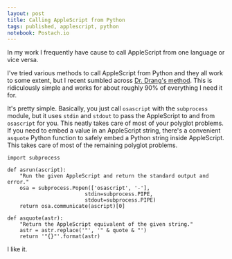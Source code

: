 ```yaml
---
layout: post
title: Calling AppleScript from Python
tags: published, applescript, python
notebook: Postach.io
---
```


In my work I frequently have cause to call AppleScript from one language or vice versa.

I've tried various methods to call AppleScript from Python and they all work to some extent, but I recent sumbled across [Dr. Drang's method](https://www.leancrew.com/all-this/2013/03/combining-python-and-applescript/).  This is ridiculously simple and works for about roughly 90% of everything I need it for.

It's pretty simple.  Basically, you just call `osascript` with the `subprocess` module, but it uses `stdin` and `stdout` to pass the AppleScript to and from `osascript` for you.  This neatly takes care of most of your polyglot problems.  If you need to embed a value in an AppleScript string, there's a convenient `asquote` Python function to safely embed a Python string inside AppleScript.  This takes care of most of the remaining polyglot problems.

```AppleScript
import subprocess

def asrun(ascript):
    "Run the given AppleScript and return the standard output and error."
    osa = subprocess.Popen(['osascript', '-'],
                         stdin=subprocess.PIPE,
                         stdout=subprocess.PIPE)
    return osa.communicate(ascript)[0]

def asquote(astr):
    "Return the AppleScript equivalent of the given string."
    astr = astr.replace('"', '" & quote & "')
    return '"{}"'.format(astr)
```

I like it.
